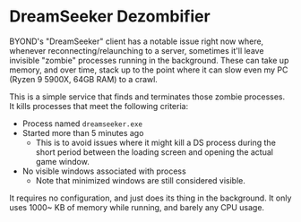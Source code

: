 # DreamSeeker Dezombifier

BYOND's "DreamSeeker" client has a notable issue right now where, whenever reconnecting/relaunching to a server, sometimes it'll leave invisible "zombie" processes running in the background. These can take up memory, and over time, stack up to the point where it can slow even my PC (Ryzen 9 5900X, 64GB RAM) to a crawl.

This is a simple service that finds and terminates those zombie processes. It kills processes that meet the following criteria:
- Process named `dreamseeker.exe`
- Started more than 5 minutes ago
  - This is to avoid issues where it might kill a DS process during the short period between the loading screen and opening the actual game window.
- No visible windows associated with process
  - Note that minimized windows are still considered visible.

It requires no configuration, and just does its thing in the background. It only uses 1000~ KB of memory while running, and barely any CPU usage.
